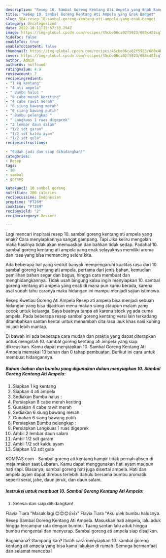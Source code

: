 ```yaml
---
description: "Resep 10. Sambal Goreng Kentang Ati Ampela yang Enak Banget"
title: "Resep 10. Sambal Goreng Kentang Ati Ampela yang Enak Banget"
slug: 504-resep-10-sambal-goreng-kentang-ati-ampela-yang-enak-banget
category: Uncategorized
date: 2022-10-11T13:57:33.204Z
image: https://img-global.cpcdn.com/recipes/45cbe06ca02f5923/680x482cq70/10-sambal-goreng-kentang-ati-ampela-foto-resep-utama.jpg
hideToc: false
enableToc: true
enableTocContent: false
thumbnail: https://img-global.cpcdn.com/recipes/45cbe06ca02f5923/680x482cq70/10-sambal-goreng-kentang-ati-ampela-foto-resep-utama.jpg
cover: https://img-global.cpcdn.com/recipes/45cbe06ca02f5923/680x482cq70/10-sambal-goreng-kentang-ati-ampela-foto-resep-utama.jpg
author: Admin
authorAv: notfound
ratingvalue: 4.9
reviewcount: 7
recipeingredient:
- "1 kg kentang"
- "4 ati ampela"
- " Bumbu halus "
- "8 cabe merah keriting"
- "4 cabe rawit merah"
- "6 siung bawang merah"
- "6 siang bawang putih"
- " Bumbu pelengkap "
- " Langkuas 1 ruas digeprek"
- "2 lembar daun salam"
- "1/2 sdt garam"
- "1/2 sdt kaldu ayam"
- "1/2 sdt gula"
recipeinstructions:

- "Sudah jadi dan siap dihidangkan!"
categories:
- Resep
tags:
- 10
- sambal
- goreng

katakunci: 10 sambal goreng 
nutrition: 200 calories
recipecuisine: Indonesian
preptime: "PT26M"
cooktime: "PT38M"
recipeyield: "2"
recipecategory: Dessert

---
```



Lagi mencari inspirasi resep 10. sambal goreng kentang ati ampela yang enak? Cara menyiapkannya sangat gampang. Tapi Jika keliru mengolah maka hasilnya tidak akan memuaskan dan bahkan tidak sedap. Padahal 10. sambal goreng kentang ati ampela yang enak selayaknya memiliki aroma dan rasa yang bisa memancing selera kita.


Ada beberapa hal yang sedikit banyak mempengaruhi kualitas rasa dari 10. sambal goreng kentang ati ampela, pertama dari jenis bahan, kemudian pemilihan bahan segar dan bagus, hingga cara membuat dan menghidangkannya. Tidak usah bingung kalau ingin menyiapkan 10. sambal goreng kentang ati ampela yang enak di mana pun kamu berada, karena asal sudah tahu caranya maka hidangan ini mampu menjadi sajian istimewa.

Resep Kwetiau Goreng Ati Ampela Resep ati ampela bisa menjadi sebuah hidangan yang bisa dijadikan menu makan siang ataupun malam yang cocok untuk keluarga. Saya buatnya tanpa ati karena stock yg ada cuma ampela. Pada beberapa resep sambal goreng kentang versi lain terkadang ditambahkan santan kental untuk menambah cita rasa lauk khas nasi kuning ini jadi lebih mantap.


Di bawah ini ada beberapa cara mudah dan praktis yang dapat diterapkan untuk mengolah 10. sambal goreng kentang ati ampela yang siap dikreasikan. Kamu dapat menyiapkan 10. Sambal Goreng Kentang Ati Ampela memakai 13 bahan dan 0 tahap pembuatan. Berikut ini cara untuk membuat hidangannya.

<!--inarticleads1-->

##### Bahan-bahan dan bumbu yang digunakan dalam menyiapkan 10. Sambal Goreng Kentang Ati Ampela:

1. Siapkan 1 kg kentang
1. Siapkan 4 ati ampela
1. Sediakan  Bumbu halus :
1. Persiapkan 8 cabe merah keriting
1. Gunakan 4 cabe rawit merah
1. Sediakan 6 siung bawang merah
1. Gunakan 6 siang bawang putih
1. Persiapkan  Bumbu pelengkap :
1. Persiapkan  Langkuas 1 ruas digeprek
1. Ambil 2 lembar daun salam
1. Ambil 1/2 sdt garam
1. Ambil 1/2 sdt kaldu ayam
1. Siapkan 1/2 sdt gula


KOMPAS.com - Sambal goreng ati kentang hampir tidak pernah absen di meja makan saat Lebaran. Kamu dapat menggunakan hati ayam maupun hati sapi. Biasanya, sambal goreng hati juga disertai ampela. Hati dan ampela ayam dapat direbus terlebih dahulu bersama bumbu aromatik seperti serai, jahe, daun jeruk, dan daun salam. 

<!--inarticleads2-->

##### Instruksi untuk membuat 10. Sambal Goreng Kentang Ati Ampela:


1. Selesai dan siap dihidangkan!

Flavia Tiara &#34;Masak lagi 😍😍😍👍👍&#34; Flavia Tiara &#34;Aku ulek bumbu halusnya. Resep Sambal Goreng Kentang Ati Ampela. Masukkan hati ampela, lalu aduk hingga tercampur rata dengan bumbu. Tuang santan lalu aduk hingga bumbu mengental dan menyerap. Sambal goreng ati ampela siap disajikan. 

Bagaimana? Gampang kan? Itulah cara menyiapkan 10. sambal goreng kentang ati ampela yang bisa kamu lakukan di rumah. Semoga bermanfaat dan selamat mencoba!

